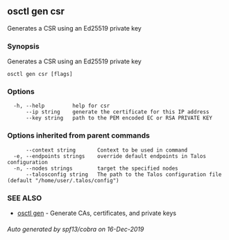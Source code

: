 <!-- markdownlint-disable -->
## osctl gen csr

Generates a CSR using an Ed25519 private key

### Synopsis

Generates a CSR using an Ed25519 private key

```
osctl gen csr [flags]
```

### Options

```
  -h, --help         help for csr
      --ip string    generate the certificate for this IP address
      --key string   path to the PEM encoded EC or RSA PRIVATE KEY
```

### Options inherited from parent commands

```
      --context string       Context to be used in command
  -e, --endpoints strings    override default endpoints in Talos configuration
  -n, --nodes strings        target the specified nodes
      --talosconfig string   The path to the Talos configuration file (default "/home/user/.talos/config")
```

### SEE ALSO

* [osctl gen](osctl_gen.md)	 - Generate CAs, certificates, and private keys

###### Auto generated by spf13/cobra on 16-Dec-2019
